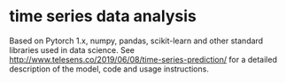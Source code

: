 # time series data analysis

Based on Pytorch 1.x, numpy, pandas, scikit-learn and other standard libraries used in data science. See http://www.telesens.co/2019/06/08/time-series-prediction/ for a detailed description of the model, code and usage instructions. 
